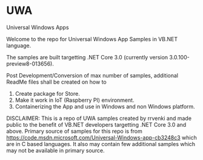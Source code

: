 # UWA
Universal Windows Apps

Welcome to the repo for Universal Windows App Samples in VB.NET language.

The samples are built targetting .NET Core 3.0 (currently version 3.0.100-preview8-013656).

Post Development/Conversion of max number of samples, additional ReadMe files shall be created on how to
1. Create package for Store.
2. Make it work in IoT (Raspberry PI) environment.
3. Containerizing the App and use in Windows and non Windows platform.

DISCLAIMER: This is a repo of UWA samples created by rrvenki and made public to the benefit of VB.NET developers targetting .NET Core 3.0 and above.  Primary source of samples for this repo is from https://code.msdn.microsoft.com/Universal-Windows-app-cb3248c3 which are in C based languages. It also may contain few additional samples which may not be available in primary source.
